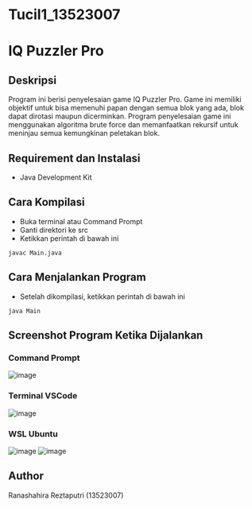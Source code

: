 # Tucil1_13523007

# IQ Puzzler Pro

## Deskripsi  
Program ini berisi penyelesaian game IQ Puzzler Pro. Game ini memiliki objektif untuk bisa memenuhi papan dengan semua blok yang ada, blok dapat dirotasi maupun dicerminkan. Program penyelesaian game ini menggunakan algoritma brute force dan memanfaatkan rekursif untuk meninjau semua kemungkinan peletakan blok.

## Requirement dan Instalasi  
- Java Development Kit

## Cara Kompilasi
- Buka terminal atau Command Prompt
- Ganti direktori ke src
- Ketikkan perintah di bawah ini
```
javac Main.java
```

## Cara Menjalankan Program
- Setelah dikompilasi, ketikkan perintah di bawah ini
```
java Main
```

## Screenshot Program Ketika Dijalankan
### Command Prompt
![image](https://github.com/user-attachments/assets/f2d694ca-1b6d-4eac-95d9-564abf2fcf76)

### Terminal VSCode
![image](https://github.com/user-attachments/assets/c52a2879-afdc-42b3-83bb-43deee93d653)

### WSL Ubuntu
![image](https://github.com/user-attachments/assets/199e45fa-1c5c-44e2-b3d6-9a6bcac4ec5f)
![image](https://github.com/user-attachments/assets/96a789a4-4b0e-44bb-92a9-ea0e7e1b7a19)


## Author
Ranashahira Reztaputri (13523007)
